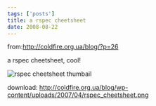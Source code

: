 ```yaml
--- 
tags: ['posts']
title: a rspec cheetsheet
date: 2008-08-22
---
```

from:<a href="http://coldfire.org.ua/blog/?p=26">http://coldfire.org.ua/blog/?p=26</a>

a rspec cheetsheet, cool!

<img src="http://coldfire.org.ua/blog/wp-content/uploads/2007/04/rspec_cheetsheet.thumbnail.png" alt="rspec cheetsheet thumbail" />

download: <a href="http://coldfire.org.ua/blog/wp-content/uploads/2007/04/rspec_cheetsheet.png">http://coldfire.org.ua/blog/wp-content/uploads/2007/04/rspec_cheetsheet.png</a>
